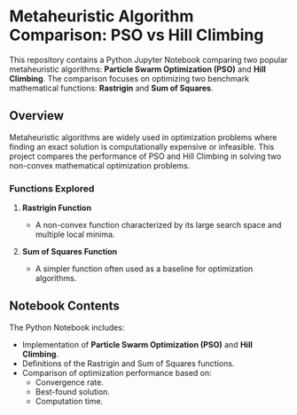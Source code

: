 # Metaheuristic Algorithm Comparison: PSO vs Hill Climbing  

This repository contains a Python Jupyter Notebook comparing two popular metaheuristic algorithms: **Particle Swarm Optimization (PSO)** and **Hill Climbing**. The comparison focuses on optimizing two benchmark mathematical functions: **Rastrigin** and **Sum of Squares**.

## Overview  
Metaheuristic algorithms are widely used in optimization problems where finding an exact solution is computationally expensive or infeasible. This project compares the performance of PSO and Hill Climbing in solving two non-convex mathematical optimization problems.  

### Functions Explored  
1. **Rastrigin Function**  
   - A non-convex function characterized by its large search space and multiple local minima.

2. **Sum of Squares Function**  
   - A simpler function often used as a baseline for optimization algorithms.

## Notebook Contents  
The Python Notebook includes:
- Implementation of **Particle Swarm Optimization (PSO)** and **Hill Climbing**.
- Definitions of the Rastrigin and Sum of Squares functions.
- Comparison of optimization performance based on:
  - Convergence rate.
  - Best-found solution.
  - Computation time.

